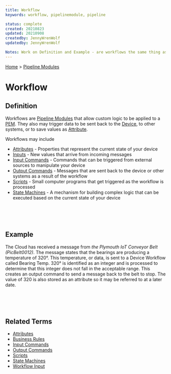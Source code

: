 ```yaml
---
title: Workflow
keywords: workflow, pipelinemodule, pipeline

status: complete
created: 20210823
updated: 20210908
createdby: JennyWrenWolf
updatedby: JennyWrenWolf

Notes: Work on Definition and Example - are workflows the same thing as modules?  Or Workflow is a module?  Is Definition complete?  Sentence about Scripts???? - Ready for Review
---
```

[Home](../Index.md) > [Pipeline Modules](Index.md)



# Workflow

## Definition


Workflows are [Pipeline Modules](./Glossary/PipelineModule.md) that allow custom logic to be applied to a [PEM](./Glossary/PEM.md).  They also may trigger data to be sent back to the [Device](./Glossary/Device.md), to other systems, or to save values as [Attribute](./Glossary/Attribute.md).

Workflows may include

- [Attributes](./Glossary/Attribute.md) - Properties that represent the current state of your device
- [Inputs](./Glossary/Input.md) - New values that arrive from incoming messages
- [Input Commands](./Glossary/InputCommand.md) - Commands that can be triggered from external sources to manipulate your device
- [Output Commands](./Glossary/OutputCommand.md) - Messages that are sent back to the device or other systems as a result of the workflow
- [Scripts](./Glossary/Scripts.md) - Small computer programs that get triggered as the workflow is processed
- [State Machines](./Glossary/StateMachine.md) - A mechanism for building complex logic that can be executed based on the current state of your device

<br>
<br>
<br>

## Example
The Cloud has received a message from *the Plymouth IoT Conveyor Belt (PicBelt0012)*.  The message states that the bearings are producing a temperature of 320°.  This temperature, or data, is sent to a Device Workflow called Bearing Temp.  320° is identified as an integer and is processed to determine that this integer does not fall in the acceptable range.  This creates an output command to send a message back to the belt to stop.  The value of 320 is also stored as an attribute so it may be referred to at a later date.

<br>
<br>
<br>

## Related Terms
- [Attributes](./Glossary/Attribute.md)
- [Business Rules](./Glossary/BusinessRules.md)
- [Input Commands](./Glossary/InputCommands.md) 
- [Output Commands](./Glossary/OutputCommands.md)
- [Scripts](./Glossary/Script.md)
- [State Machines](./Glossary/StateMachines.md)
- [Workflow Input](./Glossary/WorkflowInput.md)